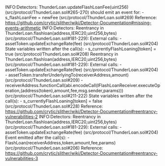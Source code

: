INFO:Detectors:
ThunderLoan.updateFlashLoanFee(uint256) (src/protocol/ThunderLoan.sol#265-270) should emit an event for: 
        - s_flashLoanFee = newFee (src/protocol/ThunderLoan.sol#269) 
Reference: https://github.com/crytic/slither/wiki/Detector-Documentation#missing-events-arithmetic
INFO:Detectors:
Reentrancy in ThunderLoan.flashloan(address,IERC20,uint256,bytes) (src/protocol/ThunderLoan.sol#181-229):
        External calls:
        - assetToken.updateExchangeRate(fee) (src/protocol/ThunderLoan.sol#204)
        State variables written after the call(s):
        - s_currentlyFlashLoaning[token] = true (src/protocol/ThunderLoan.sol#208)
Reentrancy in ThunderLoan.flashloan(address,IERC20,uint256,bytes) (src/protocol/ThunderLoan.sol#181-229):
        External calls:
        - assetToken.updateExchangeRate(fee) (src/protocol/ThunderLoan.sol#204)
        - assetToken.transferUnderlyingTo(receiverAddress,amount) (src/protocol/ThunderLoan.sol#209)
        - receiverAddress.functionCall(abi.encodeCall(IFlashLoanReceiver.executeOperation,(address(token),amount,fee,msg.sender,params))) (src/protocol/ThunderLoan.sol#211-222)
        State variables written after the call(s):
        - s_currentlyFlashLoaning[token] = false (src/protocol/ThunderLoan.sol#228)
Reference: https://github.com/crytic/slither/wiki/Detector-Documentation#reentrancy-vulnerabilities-2
INFO:Detectors:
Reentrancy in ThunderLoan.flashloan(address,IERC20,uint256,bytes) (src/protocol/ThunderLoan.sol#181-229):
        External calls:
        - assetToken.updateExchangeRate(fee) (src/protocol/ThunderLoan.sol#204)
        Event emitted after the call(s):
        - FlashLoan(receiverAddress,token,amount,fee,params) (src/protocol/ThunderLoan.sol#206)
Reference: https://github.com/crytic/slither/wiki/Detector-Documentation#reentrancy-vulnerabilities-3
